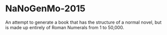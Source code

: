 # NaNoGenMo-2015

An attempt to generate a book that has the structure of a normal novel, but is made up entirely of Roman Numerals from 1 to 50,000.

